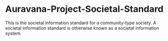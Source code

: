 # Auravana-Project-Societal-Standard
This is the societal information standard for a community-type society. A societal information standard is otherwise known as a societal information system.
